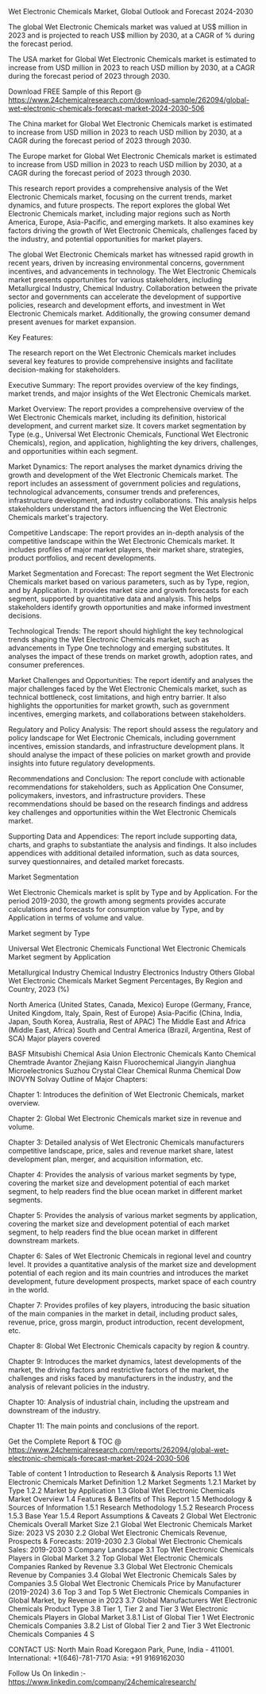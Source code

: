 Wet Electronic Chemicals Market, Global Outlook and Forecast 2024-2030

The global Wet Electronic Chemicals market was valued at US$ million in 2023 and is projected to reach US$ million by 2030, at a CAGR of % during the forecast period.

The USA market for Global Wet Electronic Chemicals market is estimated to increase from USD million in 2023 to reach USD million by 2030, at a CAGR during the forecast period of 2023 through 2030.

Download FREE Sample of this Report @ https://www.24chemicalresearch.com/download-sample/262094/global-wet-electronic-chemicals-forecast-market-2024-2030-506

The China market for Global Wet Electronic Chemicals market is estimated to increase from USD million in 2023 to reach USD million by 2030, at a CAGR during the forecast period of 2023 through 2030.

The Europe market for Global Wet Electronic Chemicals market is estimated to increase from USD million in 2023 to reach USD million by 2030, at a CAGR during the forecast period of 2023 through 2030.

This research report provides a comprehensive analysis of the Wet Electronic Chemicals market, focusing on the current trends, market dynamics, and future prospects. The report explores the global Wet Electronic Chemicals market, including major regions such as North America, Europe, Asia-Pacific, and emerging markets. It also examines key factors driving the growth of Wet Electronic Chemicals, challenges faced by the industry, and potential opportunities for market players.

The global Wet Electronic Chemicals market has witnessed rapid growth in recent years, driven by increasing environmental concerns, government incentives, and advancements in technology. The Wet Electronic Chemicals market presents opportunities for various stakeholders, including Metallurgical Industry, Chemical Industry. Collaboration between the private sector and governments can accelerate the development of supportive policies, research and development efforts, and investment in Wet Electronic Chemicals market. Additionally, the growing consumer demand present avenues for market expansion.

Key Features:

The research report on the Wet Electronic Chemicals market includes several key features to provide comprehensive insights and facilitate decision-making for stakeholders.

Executive Summary: The report provides overview of the key findings, market trends, and major insights of the Wet Electronic Chemicals market.

Market Overview: The report provides a comprehensive overview of the Wet Electronic Chemicals market, including its definition, historical development, and current market size. It covers market segmentation by Type (e.g., Universal Wet Electronic Chemicals, Functional Wet Electronic Chemicals), region, and application, highlighting the key drivers, challenges, and opportunities within each segment.

Market Dynamics: The report analyses the market dynamics driving the growth and development of the Wet Electronic Chemicals market. The report includes an assessment of government policies and regulations, technological advancements, consumer trends and preferences, infrastructure development, and industry collaborations. This analysis helps stakeholders understand the factors influencing the Wet Electronic Chemicals market's trajectory.

Competitive Landscape: The report provides an in-depth analysis of the competitive landscape within the Wet Electronic Chemicals market. It includes profiles of major market players, their market share, strategies, product portfolios, and recent developments.

Market Segmentation and Forecast: The report segment the Wet Electronic Chemicals market based on various parameters, such as by Type, region, and by Application. It provides market size and growth forecasts for each segment, supported by quantitative data and analysis. This helps stakeholders identify growth opportunities and make informed investment decisions.

Technological Trends: The report should highlight the key technological trends shaping the Wet Electronic Chemicals market, such as advancements in Type One technology and emerging substitutes. It analyses the impact of these trends on market growth, adoption rates, and consumer preferences.

Market Challenges and Opportunities: The report identify and analyses the major challenges faced by the Wet Electronic Chemicals market, such as technical bottleneck, cost limitations, and high entry barrier. It also highlights the opportunities for market growth, such as government incentives, emerging markets, and collaborations between stakeholders.

Regulatory and Policy Analysis: The report should assess the regulatory and policy landscape for Wet Electronic Chemicals, including government incentives, emission standards, and infrastructure development plans. It should analyse the impact of these policies on market growth and provide insights into future regulatory developments.

Recommendations and Conclusion: The report conclude with actionable recommendations for stakeholders, such as Application One Consumer, policymakers, investors, and infrastructure providers. These recommendations should be based on the research findings and address key challenges and opportunities within the Wet Electronic Chemicals market.

Supporting Data and Appendices: The report include supporting data, charts, and graphs to substantiate the analysis and findings. It also includes appendices with additional detailed information, such as data sources, survey questionnaires, and detailed market forecasts.

Market Segmentation

Wet Electronic Chemicals market is split by Type and by Application. For the period 2019-2030, the growth among segments provides accurate calculations and forecasts for consumption value by Type, and by Application in terms of volume and value.

Market segment by Type

Universal Wet Electronic Chemicals
Functional Wet Electronic Chemicals
Market segment by Application

Metallurgical Industry
Chemical Industry
Electronics Industry
Others
Global Wet Electronic Chemicals Market Segment Percentages, By Region and Country, 2023 (%)

North America (United States, Canada, Mexico)
Europe (Germany, France, United Kingdom, Italy, Spain, Rest of Europe)
Asia-Pacific (China, India, Japan, South Korea, Australia, Rest of APAC)
The Middle East and Africa (Middle East, Africa)
South and Central America (Brazil, Argentina, Rest of SCA)
Major players covered

BASF
Mitsubishi Chemical
Asia Union Electronic Chemicals
Kanto Chemical
Chemtrade
Avantor
Zhejiang Kaisn Fluorochemical
Jiangyin Jianghua Microelectronics
Suzhou Crystal Clear Chemical
Runma Chemical
Dow
INOVYN
Solvay
Outline of Major Chapters:

Chapter 1: Introduces the definition of Wet Electronic Chemicals, market overview.

Chapter 2: Global Wet Electronic Chemicals market size in revenue and volume.

Chapter 3: Detailed analysis of Wet Electronic Chemicals manufacturers competitive landscape, price, sales and revenue market share, latest development plan, merger, and acquisition information, etc.

Chapter 4: Provides the analysis of various market segments by type, covering the market size and development potential of each market segment, to help readers find the blue ocean market in different market segments.

Chapter 5: Provides the analysis of various market segments by application, covering the market size and development potential of each market segment, to help readers find the blue ocean market in different downstream markets.

Chapter 6: Sales of Wet Electronic Chemicals in regional level and country level. It provides a quantitative analysis of the market size and development potential of each region and its main countries and introduces the market development, future development prospects, market space of each country in the world.

Chapter 7: Provides profiles of key players, introducing the basic situation of the main companies in the market in detail, including product sales, revenue, price, gross margin, product introduction, recent development, etc.

Chapter 8: Global Wet Electronic Chemicals capacity by region & country.

Chapter 9: Introduces the market dynamics, latest developments of the market, the driving factors and restrictive factors of the market, the challenges and risks faced by manufacturers in the industry, and the analysis of relevant policies in the industry.

Chapter 10: Analysis of industrial chain, including the upstream and downstream of the industry.

Chapter 11: The main points and conclusions of the report.

Get the Complete Report & TOC @ https://www.24chemicalresearch.com/reports/262094/global-wet-electronic-chemicals-forecast-market-2024-2030-506

Table of content
1 Introduction to Research & Analysis Reports
1.1 Wet Electronic Chemicals Market Definition
1.2 Market Segments
1.2.1 Market by Type
1.2.2 Market by Application
1.3 Global Wet Electronic Chemicals Market Overview
1.4 Features & Benefits of This Report
1.5 Methodology & Sources of Information
1.5.1 Research Methodology
1.5.2 Research Process
1.5.3 Base Year
1.5.4 Report Assumptions & Caveats
2 Global Wet Electronic Chemicals Overall Market Size
2.1 Global Wet Electronic Chemicals Market Size: 2023 VS 2030
2.2 Global Wet Electronic Chemicals Revenue, Prospects & Forecasts: 2019-2030
2.3 Global Wet Electronic Chemicals Sales: 2019-2030
3 Company Landscape
3.1 Top Wet Electronic Chemicals Players in Global Market
3.2 Top Global Wet Electronic Chemicals Companies Ranked by Revenue
3.3 Global Wet Electronic Chemicals Revenue by Companies
3.4 Global Wet Electronic Chemicals Sales by Companies
3.5 Global Wet Electronic Chemicals Price by Manufacturer (2019-2024)
3.6 Top 3 and Top 5 Wet Electronic Chemicals Companies in Global Market, by Revenue in 2023
3.7 Global Manufacturers Wet Electronic Chemicals Product Type
3.8 Tier 1, Tier 2 and Tier 3 Wet Electronic Chemicals Players in Global Market
3.8.1 List of Global Tier 1 Wet Electronic Chemicals Companies
3.8.2 List of Global Tier 2 and Tier 3 Wet Electronic Chemicals Companies
4 S

CONTACT US:
North Main Road Koregaon Park, Pune, India - 411001.
International: +1(646)-781-7170
Asia: +91 9169162030

Follow Us On linkedin :- https://www.linkedin.com/company/24chemicalresearch/
